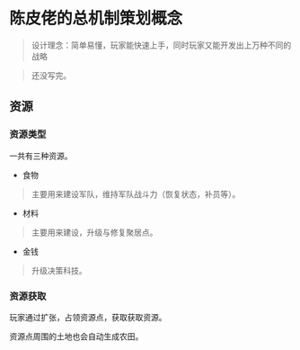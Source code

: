 陈皮佬的总机制策划概念
=
> 设计理念：简单易懂，玩家能快速上手，同时玩家又能开发出上万种不同的战略

>还没写完。
## 资源

### 资源类型

一共有三种资源。  

* 食物
>主要用来建设军队，维持军队战斗力（恢复状态，补员等）。
* 材料
>主要用来建设，升级与修复聚居点。
* 金钱
>升级决策科技。

### 资源获取

玩家通过扩张，占领资源点，获取获取资源。  

资源点周围的土地也会自动生成农田。  

